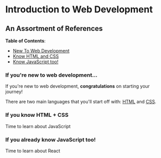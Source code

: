 # Introduction to Web Development
## An Assortment of References

**Table of Contents**:
* [New To Web Development](#If-you're-new-to-web-development...)
* [Know HTML and CSS](#If-you-know-HTML-+-CSS)
* [Know JavaScript too!](#If-you-already-know-JavaScript-too!)

### If you're new to web development...
If you're new to web development, **congratulations** on starting your journey!

There are two main languages that you'll start off with: [HTML](https://www.w3schools.com/html/html_intro.asp) and [CSS](https://www.w3schools.com/css/css_intro.asp).

### If you know HTML + CSS
Time to learn about JavaScript

### If you already know JavaScript too!
Time to learn about React
